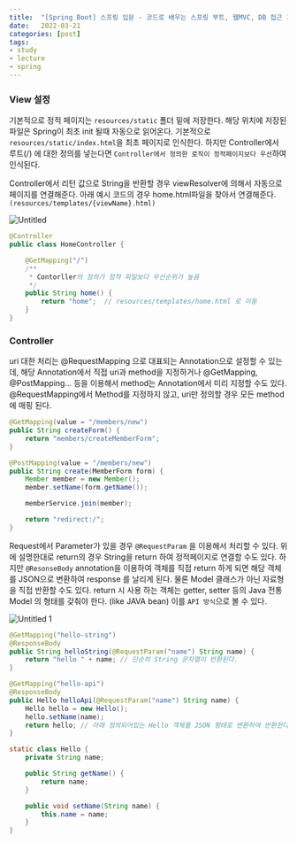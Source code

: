 ```yaml
---
title:  "[Spring Boot] 스프링 입문 - 코드로 배우는 스프링 부트, 웹MVC, DB 접근 기술 (인프런) #2 (View, Controller)"
date:   2022-03-21
categories: [post]
tags:
- study
- lecture
- spring
---
```

### View 설정

기본적으로 정적 페이지는 `resources/static` 폴더 밑에 저장한다. 해당 위치에 저장된 파일은 Spring이 최초 init 될때 자동으로 읽어온다. 기본적으로 `resources/static/index.html`을 최초 페이지로 인식한다. 하지만 Controller에서 루트(/) 에 대한 정의를 넣는다면 `Controller에서 정의한 로직이 정적페이지보다 우선`하여 인식된다.

Controller에서 리턴 값으로 String을 반환할 경우 viewResolver에 의해서 자동으로 페이지를 연결해준다. 아래 예시 코드의 경우 home.html파일을 찾아서 연결해준다.`(resources/templates/{viewName}.html)` 

![Untitled](https://user-images.githubusercontent.com/6336815/159613934-285dd594-135e-4e54-a011-6aaff7006b2b.png)

```java
@Controller
public class HomeController {

    @GetMapping("/")
    /**
     * Contorller의 정의가 정적 파일보다 우선순위가 높음
     */
    public String home() {
        return "home";  // resources/templates/home.html 로 이동
    }
}
```

### Controller

uri 대한 처리는 @RequestMapping 으로 대표되는 Annotation으로 설정할 수 있는데, 해당 Annotation에서 직접 uri과 method을 지정하거나 @GetMapping, @PostMapping... 등을 이용해서 method는 Annotation에서 미리 지정할 수도 있다. @RequestMapping에서 Method를 지정하지 않고, uri만 정의할 경우 모든 method에 매핑 된다.

```java
@GetMapping(value = "/members/new")
public String createForm() {
    return "members/createMemberForm";
}

@PostMapping(value = "/members/new")
public String create(MemberForm form) {
    Member member = new Member();
    member.setName(form.getName());

    memberService.join(member);

    return "redirect:/";
}
```

Request에서 Parameter가 있을 경우 `@RequestParam` 을 이용해서 처리할 수 있다. 위에 설명한대로 return의 경우 String을 return 하여 정적페이지로 연결할 수도 있다. 하지만 `@ResonseBody` annotation을 이용하여 객체를 직접 return 하게 되면 해당 객체를 JSON으로 변환하여 response 를 날리게 된다. 물론 Model 클래스가 아닌 자료형을 직접 반환할 수도 있다. return 시 사용 하는 객체는 getter, setter 등의 Java 전통 Model 의 형태를 갖춰야 한다. (like JAVA bean) 이를 `API 방식`으로 볼 수 있다.

![Untitled 1](https://user-images.githubusercontent.com/6336815/159613932-dfd30bc4-0704-4e52-ad6a-9e2741051dd7.png)


```java
@GetMapping("hello-string")
@ResponseBody
public String helloString(@RequestParam("name") String name) {
    return "hello " + name; // 단순히 String 문자열이 반환된다.
}

@GetMapping("hello-api")
@ResponseBody
public Hello helloApi(@RequestParam("name") String name) {
    Hello hello = new Hello();
    hello.setName(name);
    return hello; // 아래 정의되어있는 Hello 객체를 JSON 형태로 변환하여 반환한다.
}

static class Hello {
    private String name;

    public String getName() {
        return name;
    }

    public void setName(String name) {
        this.name = name;
    }
}
```